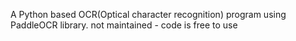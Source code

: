 A Python based OCR(Optical character recognition) program using PaddleOCR library. 
not maintained - code is free to use
